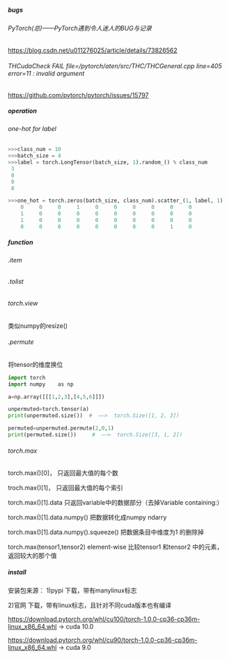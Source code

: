 ##### bugs

###### PyTorch(总)——PyTorch遇到令人迷人的BUG与记录

https://blog.csdn.net/u011276025/article/details/73826562



###### THCudaCheck FAIL file=/pytorch/aten/src/THC/THCGeneral.cpp line=405 error=11 : invalid argument

<https://github.com/pytorch/pytorch/issues/15797>







##### operation



###### one-hot for label



```python
>>>class_num = 10
>>>batch_size = 4
>>>label = torch.LongTensor(batch_size, 1).random_() % class_num
 3
 0
 0
 8

>>>one_hot = torch.zeros(batch_size, class_num).scatter_(1, label, 1)
    0     0     0     1     0     0     0     0     0     0
    1     0     0     0     0     0     0     0     0     0
    1     0     0     0     0     0     0     0     0     0
    0     0     0     0     0     0     0     0     1     0

```





##### function

###### .item



###### .tolist



###### torch.view

类似numpy的resize()



###### .permute

将tensor的维度换位

```python
import torch
import numpy    as np

a=np.array([[[1,2,3],[4,5,6]]])

unpermuted=torch.tensor(a)
print(unpermuted.size())  #  ——>  torch.Size([1, 2, 3])

permuted=unpermuted.permute(2,0,1)
print(permuted.size())     #  ——>  torch.Size([3, 1, 2])
```



###### torch.max

torch.max()[0]， 只返回最大值的每个数

troch.max()[1]， 只返回最大值的每个索引

torch.max()[1].data 只返回variable中的数据部分（去掉Variable containing:）

torch.max()[1].data.numpy() 把数据转化成numpy ndarry

torch.max()[1].data.numpy().squeeze() 把数据条目中维度为1 的删除掉

torch.max(tensor1,tensor2) element-wise 比较tensor1 和tensor2 中的元素，返回较大的那个值

##### install

安装包来源：
1)pypi 下载，带有manylinux标志

2)官网 下载，带有linux标志，且针对不同cuda版本也有编译

https://download.pytorch.org/whl/cu100/torch-1.0.0-cp36-cp36m-linux_x86_64.whl  -> cuda 10.0

https://download.pytorch.org/whl/cu90/torch-1.0.0-cp36-cp36m-linux_x86_64.whl  -> cuda 9.0

